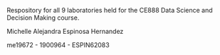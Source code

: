 Respository for all 9 laboratories held for the CE888 Data Science and Decision Making course.

Michelle Alejandra Espinosa Hernandez

me19672 - 1900964 - ESPIN62083
